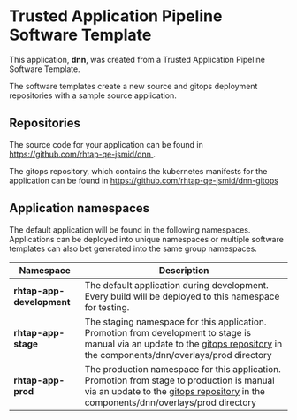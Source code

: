 # Trusted Application Pipeline Software Template

This application, **dnn**, was created from a Trusted Application Pipeline Software Template.

The software templates create a new source and gitops deployment repositories with a sample source application. 

## Repositories

The source code for your application can be found in [https://github.com/rhtap-qe-jsmid/dnn ](https://github.com/rhtap-qe-jsmid/dnn ).
 
The gitops repository, which contains the kubernetes manifests for the application can be found in 
[https://github.com/rhtap-qe-jsmid/dnn-gitops ](https://github.com/rhtap-qe-jsmid/dnn-gitops ) 

## Application namespaces 

The default application will be found in the following namespaces. Applications can be deployed into unique namespaces or multiple software templates can also bet generated into the same group namespaces.  

|  Namespace   |  Description   |  
| -------- | -------- |   
| **rhtap-app-development** | The default application during development. Every build will be deployed to this namespace for testing. | 
| **rhtap-app-stage** | The staging namespace for this application. Promotion from development to stage is manual via an update to the [gitops repository](https://github.com/rhtap-qe-jsmid/dnn-gitops ) in the components/dnn/overlays/prod directory |  
| **rhtap-app-prod** | The production namespace for this application. Promotion from stage to production is manual via an update to the [gitops repository](https://github.com/rhtap-qe-jsmid/dnn-gitops ) in the components/dnn/overlays/prod directory | 